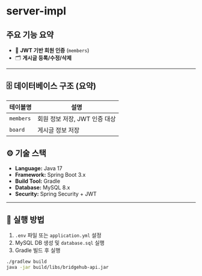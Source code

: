 # server-impl

## 주요 기능 요약

- 🔐 **JWT 기반 회원 인증** (`members`)
- 🗂️ **게시글 등록/수정/삭제**
---

## 🗄️ 데이터베이스 구조 (요약)

| 테이블명            | 설명                  |
|---------------------|---------------------|
| `members`           | 회원 정보 저장, JWT 인증 대상 |
| `board`             | 게시글 정보 저장           |



## ⚙️ 기술 스택

- **Language:** Java 17
- **Framework:** Spring Boot 3.x
- **Build Tool:** Gradle
- **Database:** MySQL 8.x
- **Security:** Spring Security + JWT
---

## 🚀 실행 방법

1. `.env` 파일 또는 `application.yml` 설정
2. MySQL DB 생성 및 `database.sql` 실행
3. Gradle 빌드 후 실행

```bash
./gradlew build
java -jar build/libs/bridgehub-api.jar
